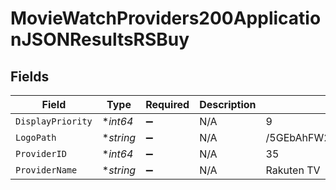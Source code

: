 # MovieWatchProviders200ApplicationJSONResultsRSBuy


## Fields

| Field                            | Type                             | Required                         | Description                      | Example                          |
| -------------------------------- | -------------------------------- | -------------------------------- | -------------------------------- | -------------------------------- |
| `DisplayPriority`                | **int64*                         | :heavy_minus_sign:               | N/A                              | 9                                |
| `LogoPath`                       | **string*                        | :heavy_minus_sign:               | N/A                              | /5GEbAhFW2S5T8zVc1MNvz00pIzM.jpg |
| `ProviderID`                     | **int64*                         | :heavy_minus_sign:               | N/A                              | 35                               |
| `ProviderName`                   | **string*                        | :heavy_minus_sign:               | N/A                              | Rakuten TV                       |